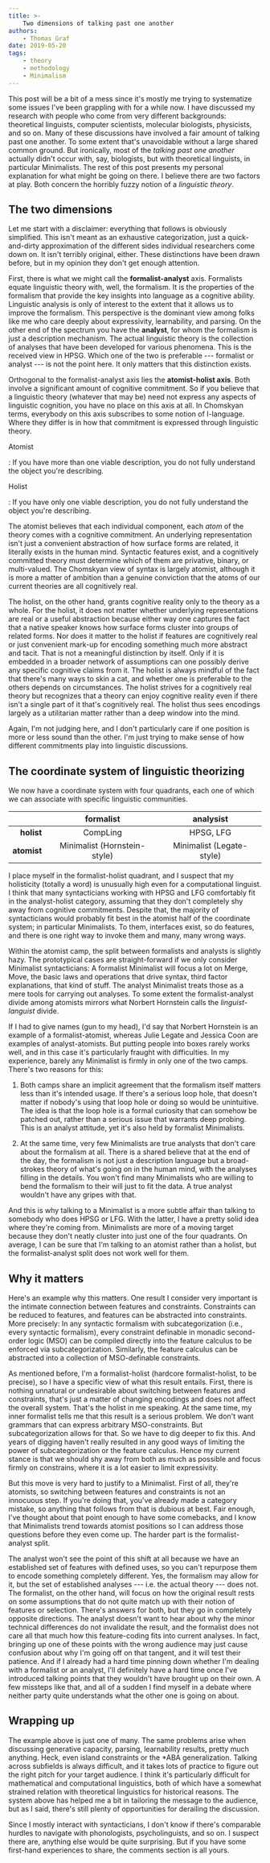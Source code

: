 ```yaml
---
title: >-
    Two dimensions of talking past one another
authors:
    - Thomas Graf
date: 2019-05-20
tags:
    - theory
    - methodology
    - Minimalism
---
```


<!-- START_SUMMARY_BLOCK -->
This post will be a bit of a mess since it's mostly me trying to systematize some issues I've been grappling with for a while now.
I have discussed my research with people who come from very different backgrounds: theoretical linguists, computer scientists, molecular biologists, physicists, and so on.
Many of these discussions have involved a fair amount of talking past one another.
To some extent that's unavoidable without a large shared common ground.
But ironically, most of the *talking past one another* actually didn't occur with, say, biologists, but with theoretical linguists, in particular Minimalists.
The rest of this post presents my personal explanation for what might be going on there.
I believe there are two factors at play.
Both concern the horribly fuzzy notion of a *linguistic theory*. 
<!-- END_SUMMARY_BLOCK -->


## The two dimensions

Let me start with a disclaimer: everything that follows is obviously simplified.
This isn't meant as an exhaustive categorization, just a quick-and-dirty approximation of the different sides individual researchers come down on.
It isn't terribly original, either.
These distinctions have been drawn before, but in my opinion they don't get enough attention.

First, there is what we might call the **formalist-analyst** axis.
Formalists equate linguistic theory with, well, the formalism.
It is the properties of the formalism that provide the key insights into language as a cognitive ability.
Linguistic analysis is only of interest to the extent that it allows us to improve the formalism.
This perspective is the dominant view among folks like me who care deeply about expressivity, learnability, and parsing.
On the other end of the spectrum you have the **analyst**, for whom the formalism is just a description mechanism.
The actual linguistic theory is the collection of analyses that have been developed for various phenomena.
This is the received view in HPSG.
Which one of the two is preferable --- formalist or analyst --- is not the point here.
It only matters that this distinction exists.

Orthogonal to the formalist-analyst axis lies the **atomist-holist axis**.
Both involve a significant amount of cognitive commitment.
So if you believe that a linguistic theory (whatever that may be) need not express any aspects of linguistic cognition, you have no place on this axis at all.
In Chomskyan terms, everybody on this axis subscribes to some notion of I-language.
Where they differ is in how that commitment is expressed through linguistic theory.

Atomist

: If you have more than one viable description, you do not fully understand the object you're describing.

Holist

: If you have only one viable description, you do not fully understand the object you're describing.

The atomist believes that each individual component, each *atom* of the theory comes with a cognitive commitment.
An underlying representation isn't just a convenient abstraction of how surface forms are related, it literally exists in the human mind.
Syntactic features exist, and a cognitively committed theory must determine which of them are privative, binary, or multi-valued.
The Chomskyan view of syntax is largely atomist, although it is more a matter of ambition than a genuine conviction that the atoms of our current theories are all cognitively real.

The holist, on the other hand, grants cognitive reality only to the theory as a whole.
For the holist, it does not matter whether underlying representations are real or a useful abstraction because either way one captures the fact that a native speaker knows how surface forms cluster into groups of related forms.
Nor does it matter to the holist if features are cognitively real or just convenient mark-up for encoding something much more abstract and tacit.
That is not a meaningful distinction by itself.
Only if it is embedded in a broader network of assumptions can one possibly derive any specific cognitive claims from it.
The holist is always mindful of the fact that there's many ways to skin a cat, and whether one is preferable to the others depends on circumstances.
The holist strives for a cognitively real theory but recognizes that a theory can enjoy cognitive reality even if there isn't a single part of it that's cognitively real.
The holist thus sees encodings largely as a utilitarian matter rather than a deep window into the mind.

Again, I'm not judging here, and I don't particularly care if one position is more or less sound than the other.
I'm just trying to make sense of how different commitments play into linguistic discussions.


## The coordinate system of linguistic theorizing

We now have a coordinate system with four quadrants, each one of which we can associate with specific linguistic communities.

|              | formalist | analysist |
| --:          | :-:       | :-:       |
| **holist**   | CompLing  | HPSG, LFG |
| **atomist**  | Minimalist (Hornstein-style) | Minimalist (Legate-style) |

I place myself in the formalist-holist quadrant, and I suspect that my holisticity (totally a word) is unusually high even for a computational linguist.
I think that many syntacticians working with HPSG and LFG comfortably fit in the analyst-holist category, assuming that they don't completely shy away from cognitive commitments.
Despite that, the majority of syntacticians would probably fit best in the atomist half of the coordinate system; in particular Minimalists.
To them, interfaces exist, so do features, and there is one right way to invoke them and many, many wrong ways.

Within the atomist camp, the split between formalists and analysts is slightly hazy.
The prototypical cases are straight-forward if we only consider Minimalist syntacticians:
A formalist Minimalist will focus a lot on Merge, Move, the basic laws and operations that drive syntax, third factor explanations, that kind of stuff.
The analyst Minimalist treats those as a mere tools for carrying out analyses.
To some extent the formalist-analyst divide among atomists mirrors what Norbert Hornstein calls the *linguist*-*languist* divide.

If I had to give names (gun to my head), I'd say that Norbert Hornstein is an example of a formalist-atomist, whereas Julie Legate and Jessica Coon are examples of analyst-atomists.
But putting people into boxes rarely works well, and in this case it's particularly fraught with difficulties.
In my experience, barely any Minimalist is firmly in only one of the two camps.
There's two reasons for this: 

1.  Both camps share an implicit agreement that the formalism itself matters less than it's intended usage.
    If there's a serious loop hole, that doesn't matter if nobody's using that loop hole or doing so would be unintuitive.
    The idea is that the loop hole is a formal curiosity that can somehow be patched out, rather than a serious issue that warrants deep probing.
    This is an analyst attitude, yet it's also held by formalist Minimalists.

1.  At the same time, very few Minimalists are true analysts that don't care about the formalism at all.
    There is a shared believe that at the end of the day, the formalism is not just a description language but a broad-strokes theory of what's going on in the human mind, with the analyses filling in the details.
    You won't find many Minimalists who are willing to bend the formalism to their will just to fit the data.
    A true analyst wouldn't have any gripes with that.

And this is why talking to a Minimalist is a more subtle affair than talking to somebody who does HPSG or LFG.
With the latter, I have a pretty solid idea where they're coming from.
Minimalists are more of a moving target because they don't neatly cluster into just one of the four quadrants.
On average, I can be sure that I'm talking to an atomist rather than a holist, but the formalist-analyst split does not work well for them.


## Why it matters

Here's an example why this matters.
One result I consider very important is the intimate connection between features and constraints.
Constraints can be reduced to features, and features can be abstracted into constraints.
More precisely: In any syntactic formalism with subcategorization (i.e., every syntactic formalism), every constraint definable in monadic second-order logic (MSO) can be compiled directly into the feature calculus to be enforced via subcategorization.
Similarly, the feature calculus can be abstracted into a collection of MSO-definable constraints.

As mentioned before, I'm a formalist-holist (hardcore formalist-holist, to be precise), so I have a specific view of what this result entails.
First, there is nothing unnatural or undesirable about switching between features and constraints, that's just a matter of changing encodings and does not affect the overall system.
That's the holist in me speaking.
At the same time, my inner formalist tells me that this result is a serious problem.
We don't want grammars that can express arbitrary MSO-constraints.
But subcategorization allows for that.
So we have to dig deeper to fix this.
And years of digging haven't really resulted in any good ways of limiting the power of subcategorization or the feature calculus.
Hence my current stance is that we should shy away from both as much as possible and focus firmly on constrains, where it is a lot easier to limit expressivity.

But this move is very hard to justify to a Minimalist.
First of all, they're atomists, so switching between features and constraints is not an innocuous step.
If you're doing that, you've already made a category mistake, so anything that follows from that is dubious at best.
Fair enough, I've thought about that point enough to have some comebacks, and I know that Minimalists trend towards atomist positions so I can address those questions before they even come up.
The harder part is the formalist-analyst split.

The analyst won't see the point of this shift at all because we have an established set of features with defined uses, so you can't repurpose them to encode something completely different.
Yes, the formalism may allow for it, but the set of established analyses --- i.e. the actual theory --- does not.
The formalist, on the other hand, will focus on how the original result rests on some assumptions that do not quite match up with their notion of features or selection.
There's answers for both, but they go in completely opposite directions.
The analyst doesn't want to hear about why the minor technical differences do not invalidate the result, and the formalist does not care all that much how this feature-coding fits into current analyses.
In fact, bringing up one of these points with the wrong audience may just cause confusion about why I'm going off on that tangent, and it will test their patience.
And if I already had a hard time pinning down whether I'm dealing with a formalist or an analyst, I'll definitely have a hard time once I've introduced talking points that they wouldn't have brought up on their own.
A few missteps like that, and all of a sudden I find myself in a debate where neither party quite understands what the other one is going on about.


## Wrapping up

The example above is just one of many.
The same problems arise when discussing generative capacity, parsing, learnability results, pretty much anything.
Heck, even island constraints or the *ABA generalization.
Talking across subfields is always difficult, and it takes lots of practice to figure out the right pitch for your target audience.
I think it's particularly difficult for mathematical and computational linguistics, both of which have a somewhat strained relation with theoretical linguistics for historical reasons.
The system above has helped me a bit in tailoring the message to the audience, but as I said, there's still plenty of opportunities for derailing the discussion.

Since I mostly interact with syntacticians, I don't know if there's comparable hurdles to navigate with phonologists, psycholinguists, and so on.
I suspect there are, anything else would be quite surprising.
But if you have some first-hand experiences to share, the comments section is all yours.
